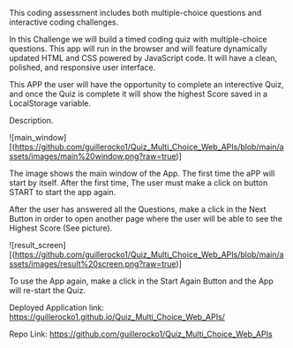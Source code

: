 This coding assessment includes both multiple-choice questions and interactive coding challenges. 

In this Challenge we will build a timed coding quiz with multiple-choice questions. This app will run in the browser and will feature dynamically updated HTML and CSS powered by JavaScript code. It will have a clean, polished, and responsive user interface. 

This APP the user will have the opportunity to complete an interective Quiz, and once the Quiz is complete it will show the highest Score saved in a LocalStorage variable.

Description.

![main_window][(https://github.com/guillerocko1/Quiz_Multi_Choice_Web_APIs/blob/main/assets/images/main%20window.png?raw=true)]

The image shows the main window of the App. The first time the aPP will start by itself. After the first time, The user must make a click on button START to start the app again.

After the user has answered all the Questions, make a click in the Next Button in order to open another page where the user will be able to see the Highest Score (See picture).

![result_screen][(https://github.com/guillerocko1/Quiz_Multi_Choice_Web_APIs/blob/main/assets/images/result%20screen.png?raw=true)]

To use the App again, make a click in the Start Again Button and the App will re-start the Quiz.

Deployed Application link: https://guillerocko1.github.io/Quiz_Multi_Choice_Web_APIs/

Repo Link: https://github.com/guillerocko1/Quiz_Multi_Choice_Web_APIs
